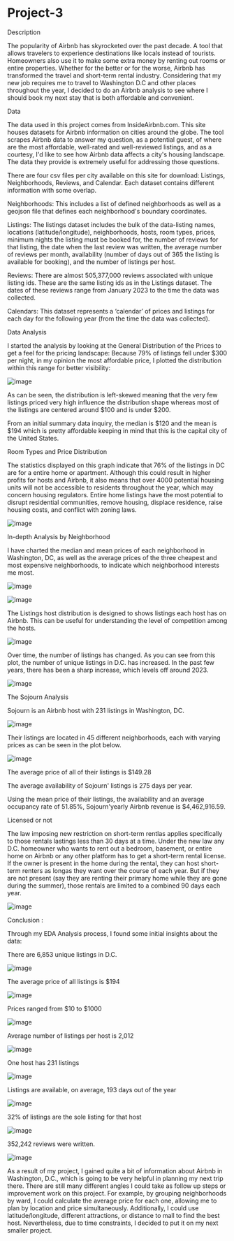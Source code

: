 # Project-3

Description


The popularity of Airbnb has skyrocketed over the past decade. A tool that allows travelers to experience destinations like locals instead of tourists. Homeowners also use it to make some extra money by renting out rooms or entire properties. Whether for the better or for the worse, Airbnb has transformed the travel and short-term rental industry.
Considering that my new job requires me to travel to Washington D.C and other places throughout the year, I decided to do an Airbnb analysis to see where I should book my next stay that is both affordable and convenient. 


Data 

The data used in this project comes from InsideAirbnb.com. This site houses datasets for Airbnb information on cities around the globe. The tool scrapes Airbnb data to answer my question, as a potential guest, of where are the most affordable, well-rated and well-reviewed listings, and as a courtesy, I'd like to see how Airbnb data affects a city's housing landscape. The data they provide is extremely useful for addressing those questions. 


There are four csv files per city available on this site for download: Listings, Neighborhoods, Reviews, and Calendar. Each dataset contains different information with some overlap.

Neighborhoods: This includes a list of defined neighborhoods as well as a geojson file that defines each neighborhood's boundary coordinates.

Listings: The listings dataset includes the bulk of the data-listing names, locations (latitude/longitude), neighborhoods, hosts, room types, prices, minimum nights the listing must be booked for, the number of reviews for that listing, the date when the last review was written, the average number of reviews per month, availability (number of days out of 365 the listing is available for booking), and the number of listings per host.

Reviews: There are almost 505,377,000 reviews associated with unique listing ids. These are the same listing ids as in the Listings dataset. The dates of these reviews range from January 2023 to the time the data was collected.

Calendars: This dataset represents a ‘calendar’ of prices and listings for each day for the following year (from the time the data was collected).




Data Analysis



I started the analysis by looking at the General Distribution of the Prices to get a feel for the pricing landscape:
Because 79% of listings fell under $300 per night, in my opinion the most affordable price, I plotted the distribution within this range for better visibility:

![image](https://github.com/magdalenaolczakalvarez/Project-3/assets/145025544/bdc4875b-c0d3-4347-8894-e48bbbf1be49)

As can be seen, the distribution is left-skewed meaning that the very few listings priced very high influence the distribution shape whereas most of the listings are centered around $100 and is under $200.

From an initial summary data inquiry, the median is $120 and the mean is $194 which is pretty affordable keeping in mind that this is the capital city of the United States. 


Room Types and Price Distribution

The statistics displayed on this graph indicate that 76% of the listings in DC are for a entire home or apartment. Although this could result in higher profits for hosts and Airbnb, it also means that over 4000 potential housing units will not be accessible to residents throughout the year, which may concern housing regulators. Entire home listings have the most potential to disrupt residential communities, remove housing, displace residence, raise housing costs, and conflict with zoning laws. 


![image](https://github.com/magdalenaolczakalvarez/Project-3/assets/145025544/7e2f554d-8515-439d-8ebc-c71de10c61f7)



In-depth Analysis by Neighborhood 

I have charted the median and mean prices of each neighborhood in Washington, DC, as well as the average prices of the three cheapest and most expensive neighborhoods, to indicate which neighborhood interests me most. 


![image](https://github.com/magdalenaolczakalvarez/Project-3/assets/145025544/50c69801-bbb1-4216-884c-f0e40403f6a5)


![image](https://github.com/magdalenaolczakalvarez/Project-3/assets/145025544/c295bf0c-4c19-479d-b2ba-a55497ec21a9)



The Listings host distribution is designed to shows listings each host has on Airbnb. This can be useful for understanding the level of competition among the hosts. 

![image](https://github.com/magdalenaolczakalvarez/Project-3/assets/145025544/56c83a38-8558-4c9e-8710-22b90b54e34f)


Over time, the number of listings has changed. As you can see from this plot, the number of unique listings in D.C. has increased. In the past few years, there has been a sharp increase, which levels off around 2023.

![image](https://github.com/magdalenaolczakalvarez/Project-3/assets/145025544/c6d2ad3a-43c1-4009-a9db-57dfb14a240e)



The Sojourn Analysis

Sojourn is an Airbnb host with 231 listings in Washington, DC. 

![image](https://github.com/magdalenaolczakalvarez/Project-3/assets/145025544/e99a52f0-c440-44b3-9011-fb25c42d4425)

Their listings are located in 45 different neighborhoods, each with varying prices as can be seen in the plot below. 

![image](https://github.com/magdalenaolczakalvarez/Project-3/assets/145025544/d09bff03-6d0b-41d3-b6f7-76584ba19077)

The average price of all of their listings is $149.28

The average availability of Sojourn' listings is 275 days per year. 

Using the mean price of their listings, the availability and an average occupancy rate of 51.85%, Sojourn'yearly Airbnb revenue is $4,462,916.59.


Licensed or not 

The law imposing new restriction on short-term rentlas applies specifically to those rentals lastings less than 30 days at a time. Under the new law any D.C. homeowner who wants to rent out a bedroom, basement, or entire home on Airbnb or any other platform has to get a short-term rental license. If the owner is present in the home during the rental, they can host short-term renters as longas they want over the course of each year. But if they are not present (say they are renting their primary home while they are gone during the summer), those rentals are limited to a combined 90 days each year.


![image](https://github.com/magdalenaolczakalvarez/Project-3/assets/145025544/f1910b3c-abf8-4c2c-8242-a362fd105963)




Conclusion : 

Through my EDA Analysis process, I found some initial insights about the data:



There are 6,853 unique listings in D.C.

![image](https://github.com/magdalenaolczakalvarez/Project-3/assets/145025544/d3078536-8820-43f5-adaa-7138be3b63d9)


The average price of all listings is $194

![image](https://github.com/magdalenaolczakalvarez/Project-3/assets/145025544/50e46713-c6a4-48ff-b506-699906a060b6)


Prices ranged from $10 to $1000


![image](https://github.com/magdalenaolczakalvarez/Project-3/assets/145025544/d219fa18-df42-4e87-abbb-c444f1f8417c)


Average number of listings per host is 2,012


![image](https://github.com/magdalenaolczakalvarez/Project-3/assets/145025544/e09091ce-3990-4e0c-9b10-4f92174c8294)


One host has 231 listings


![image](https://github.com/magdalenaolczakalvarez/Project-3/assets/145025544/3fe2d787-daa7-436a-bdef-b9a0e6baf0eb)


Listings are available, on average, 193 days out of the year


![image](https://github.com/magdalenaolczakalvarez/Project-3/assets/145025544/873da3ce-7916-42fc-b49e-c2d8785734ac)


32% of listings are the sole listing for that host

![image](https://github.com/magdalenaolczakalvarez/Project-3/assets/145025544/a641be8c-0818-40ae-bb30-f0cee173263d)


352,242 reviews were written.


![image](https://github.com/magdalenaolczakalvarez/Project-3/assets/145025544/b0b0d030-9c02-47e6-96cd-fcab0b4034db)



As a result of my project, I gained quite a bit of information about Airbnb in Washington, D.C., which is going to be very helpful in planning my next trip there. 
There are still many different angles I could take as follow up steps or improvement work on this project. For example, by grouping neighborhoods by ward, I could calculate the average price for each one, allowing me to plan by location and price simultaneously. Additionally, I could use latitude/longitude, different attractions, or distance to mall to find the best host. Nevertheless, due to time constraints, I decided to put it on my next smaller project. 





























